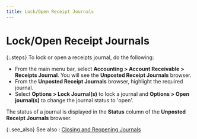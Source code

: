 ```yaml
---
title: Lock/Open Receipt Journals
---
```


# Lock/Open Receipt Journals


{:.steps}
To lock or open a receipts journal, do the  following:

- From the main  menu bar, select **Accounting &gt; Account 
 Receivable &gt; Receipts Journal**. You will see the **Unposted 
 Receipt Journals** browser.
- From the **Unposted Receipt Journals** browser, highlight  the required journal.
- Select **Options &gt; Lock Journal(s)** to lock a journal and **Options 
 &gt; Open journal(s)**  to change the journal status to 'open'.



The status of a journal is displayed in the **Status** column of the **Unposted Receipt 
 Journals** browser.


{:.see_also}
See also
: [Closing  and Reopening Journals]({{site.acc_baseurl}}/purchasing/purchase-jrnl-proc/common-jrnl-proc/closing_and_reopening_journals.html)
